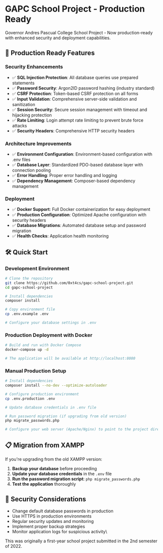 # GAPC School Project - Production Ready

Governor Andres Pascual College School Project - Now production-ready with enhanced security and deployment capabilities.

## 🚀 Production Ready Features

### Security Enhancements
- ✅ **SQL Injection Protection**: All database queries use prepared statements
- ✅ **Password Security**: Argon2ID password hashing (industry standard)
- ✅ **CSRF Protection**: Token-based CSRF protection on all forms
- ✅ **Input Validation**: Comprehensive server-side validation and sanitization
- ✅ **Session Security**: Secure session management with timeout and hijacking protection
- ✅ **Rate Limiting**: Login attempt rate limiting to prevent brute force attacks
- ✅ **Security Headers**: Comprehensive HTTP security headers

### Architecture Improvements
- ✅ **Environment Configuration**: Environment-based configuration with .env files
- ✅ **Database Layer**: Standardized PDO-based database layer with connection pooling
- ✅ **Error Handling**: Proper error handling and logging
- ✅ **Dependency Management**: Composer-based dependency management

### Deployment
- ✅ **Docker Support**: Full Docker containerization for easy deployment
- ✅ **Production Configuration**: Optimized Apache configuration with security headers
- ✅ **Database Migrations**: Automated database setup and password migration
- ✅ **Health Checks**: Application health monitoring

## 🛠️ Quick Start

### Development Environment
```bash
# Clone the repository
git clone https://github.com/0xt4cs/gapc-school-project.git
cd gapc-school-project

# Install dependencies
composer install

# Copy environment file
cp .env.example .env

# Configure your database settings in .env
```

### Production Deployment with Docker
```bash
# Build and run with Docker Compose
docker-compose up -d

# The application will be available at http://localhost:8080
```

### Manual Production Setup
```bash
# Install dependencies
composer install --no-dev --optimize-autoloader

# Configure production environment
cp .env.production .env

# Update database credentials in .env file

# Run password migration (if upgrading from old version)
php migrate_passwords.php

# Configure your web server (Apache/Nginx) to point to the project directory
```

## 📋 Migration from XAMPP

If you're upgrading from the old XAMPP version:

1. **Backup your database** before proceeding
2. **Update your database credentials** in the `.env` file
3. **Run the password migration script**: `php migrate_passwords.php`
4. **Test the application** thoroughly

## 🔐 Security Considerations

- Change default database passwords in production
- Use HTTPS in production environments
- Regular security updates and monitoring
- Implement proper backup strategies
- Monitor application logs for suspicious activity\

This was originally a first-year school project submitted in the 2nd semester of 2022.
